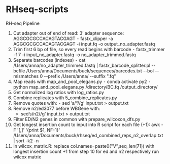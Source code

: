 # RHseq-scripts

RH-seq Pipeline

1. Cut adapter out of end of read: 3’ adapter sequence: AGGCGCGCCACAGTACGAGT
	⁃	fastx_clipper -a AGGCGCGCCACAGTACGAGT -i input.fq -o output_no_adapter.fastq
2. Trim first 6 bp of file, so every read begins with barcode
	⁃	fastx_trimmer -f 7 -i input_no_adapter.fastq -o no_adapter_trimmed.fastq
3. Separate barcodes (indexes)
	⁃	cat /Users/anna/no_adapter_trimmed.fastq | fastx_barcode_splitter.pl --bcfile /Users/anna/Documents/buck/sequences/barcodes.txt --bol --mismatches 0 --prefix /Users/anna/ --suffix ".fq"
4. Map reads with map_and_pool_elegans.py
	⁃	conda activate py2
	⁃	python map_and_pool_elegans.py /directory/BC.fq /output_directory/
5. Get normalized log ratios with log_ratios.py
6. Combine replicates with 5_combine_replicates.py
7. Remove quotes with:
	⁃	sed ’s/“//g’ input.txt > output.txt
8. Remove n2/ed3077 before WBGene with:
	- sed’s/n2//g’ input.txt > output.txt
9. Filter ED/N2 genes in common with prepare_wilcoxon_dfs.py
10. Get longest insertion count to input into R script for each file (+1):
	awk -F '[,]' '{print $1, NF-1}' /Users/anna/Documents/buck/rhseq/ed_combined_reps_n2_overlap.txt | sort -k2 -n
11. In wilcox_matrix.R:
	replace col.names=paste0("V",seq_len(71)) with longest insertion count +1 from step 10 for ed and n2 respectively
	run wilcox matrix
